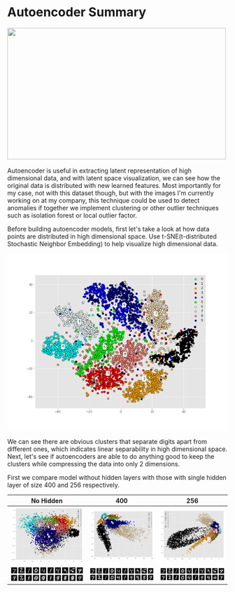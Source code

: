 # Autoencoder Summary

<img src="https://4.bp.blogspot.com/-oUcusrWxk2U/WkntSbY7EQI/AAAAAAAAXHM/SzJ7vLUDu4U0IV5QfxQj-6W78h6-JUfSwCLcBGAs/s1600/4110_2.PNG" width="500" height="300">

Autoencoder is useful in extracting latent representation of high dimensional data, and with latent space visualization, we can see how the original data is distributed with new learned features. Most importantly for my case, not with this dataset though, but with the images I'm currently working on at my company, this technique could be used to detect anomalies if together we implement clustering or other outlier techniques such as isolation forest or local outlier factor.

Before building autoencoder models, first let's take a look at how data points are distributed in high dimensional space. Use t-SNE(t-distributed Stochastic Neighbor Embedding) to help visualize high dimensional data.

![1](images/tsne.png)

We can see there are obvious clusters that separate digits apart from different ones, which indicates linear separability in high dimensional space. Next, let's see if autoencoders are able to do anything good to keep the clusters while compressing the data into only 2 dimensions.

First we compare model without hidden layers with those with single hidden layer of size 400 and 256 respectively.

No Hidden|400|256|
:---:|:---:|:---:|
![1](images/clusters_None.png)|![2](images/clusters_400.png)|![3](images/clusters_256.png)|
![4](images/digits_None.png)|![5](images/digits_400.png)|![6](images/digits_256.png)|
